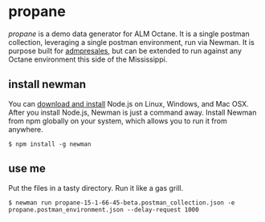 # propane
*propane* is a demo data generator for ALM Octane. It is a single postman collection, leveraging a single postman environment, run via Newman. It is purpose built for [admpresales](https://hub.docker.com/u/admpresales), but can be extended to run against any Octane environment this side of the Mississippi.

## install newman
You can [download and install](https://nodejs.org/en/download/current/) Node.js on Linux, Windows, and Mac OSX. After you install Node.js, Newman is just a command away. Install Newman from npm globally on your system, which allows you to run it from anywhere.

```
$ npm install -g newman 
```

## use me
Put the files in a tasty directory. Run it like a gas grill.

```
$ newman run propane-15-1-66-45-beta.postman_collection.json -e propane.postman_environment.json --delay-request 1000 
```
